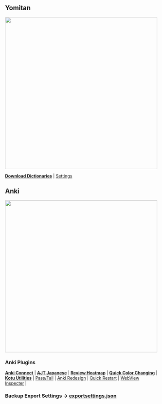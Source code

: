 ## Yomitan
<img src="https://github.com/user-attachments/assets/5ea1ab5f-a62b-4af9-b5ce-5770ddb5ae5b" width="500px" />

**[Download Dictionaries](https://drive.google.com/file/d/19hLNyoolPaA3JlTw_cTbXHV6Irogd-Bf/view?usp=drive_link)** |
[Settings](https://drive.google.com/file/d/19hLNyoolPaA3JlTw_cTbXHV6Irogd-Bf/view?usp=drive_link)
## Anki
<img src="https://github.com/user-attachments/assets/e3c5cad0-dd9d-4039-9241-0ab1fdce6236" width="500px" />

### Anki Plugins
**[Anki Connect](https://ankiweb.net/shared/info/2055492159)** |
**[AJT Japanese](https://ankiweb.net/shared/info/1344485230)** |
**[Review Heatmap](https://ankiweb.net/shared/info/1771074083)** |
**[Quick Color Changing](https://ankiweb.net/shared/info/2491935955)** |
**[Kotu Utilities](https://ankiweb.net/shared/info/1565434616)** |
[Pass/Fail](https://ankiweb.net/shared/info/876946123) |
[Anki Redesign](https://ankiweb.net/shared/info/1959668791) |
[Quick Restart](https://ankiweb.net/shared/info/237169833) |
[WebView Inspecter](https://ankiweb.net/shared/info/31746032) |

### Backup Export Settings -> [exportsettings.json](https://github.com/aramrw/yomichan-dict-css/releases/download/v1.0.0/yomichan-settings-2023-09-19-08-41-59.json)
